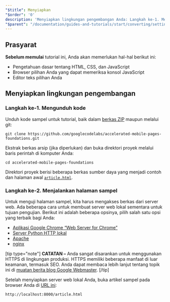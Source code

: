 ```yaml
---
"$title": Menyiapkan
"$order": '0'
description: 'Menyiapkan lingkungan pengembangan Anda: Langkah ke-1. Mengunduh kode. Unduh kode sampel untuk tutorial, baik sebagai berkas ZIP maupun melalui git ....'
"$parent": "/documentation/guides-and-tutorials/start/converting/setting-up.md"
---
```


## Prasyarat

**Sebelum memulai** tutorial ini, Anda akan memerlukan hal-hal berikut ini:

- Pengetahuan dasar tentang HTML, CSS, dan JavaScript
- Browser pilihan Anda yang dapat memeriksa konsol JavaScript
- Editor teks pilihan Anda

## Menyiapkan lingkungan pengembangan

### Langkah ke-1. Mengunduh kode

Unduh kode sampel untuk tutorial, baik dalam [berkas ZIP](https://github.com/googlecodelabs/accelerated-mobile-pages-foundations/archive/master.zip) maupun melalui git:

```shell
git clone https://github.com/googlecodelabs/accelerated-mobile-pages-foundations.git
```

Ekstrak berkas arsip (jika diperlukan) dan buka direktori proyek melalui baris perintah di komputer Anda:

```shell
cd accelerated-mobile-pages-foundations
```

Direktori proyek berisi beberapa berkas sumber daya yang menjadi contoh dan halaman awal [`article.html`](https://github.com/googlecodelabs/accelerated-mobile-pages-foundations/blob/master/article.html).

### Langkah ke-2. Menjalankan halaman sampel

Untuk menguji halaman sampel, kita harus mengakses berkas dari server web. Ada beberapa cara untuk membuat server web lokal sementara untuk tujuan pengujian. Berikut ini adalah beberapa opsinya, pilih salah satu opsi yang terbaik bagi Anda:

- [Aplikasi Google Chrome “Web Server for Chrome”](https://chrome.google.com/webstore/detail/web-server-for-chrome/ofhbbkphhbklhfoeikjpcbhemlocgigb)
- [Server Python HTTP lokal](https://developer.mozilla.org/en-US/docs/Learn/Common_questions/set_up_a_local_testing_server#Running_a_simple_local_HTTP_server)
- [Apache](https://httpd.apache.org/docs/2.4/getting-started.html)
- [nginx](http://nginx.org/)

[tip type="note"] **CATATAN –** Anda sangat disarankan untuk menggunakan HTTPS di lingkungan produksi. HTTPS memiliki beberapa manfaat di luar keamanan, termasuk SEO. Anda dapat membaca lebih lanjut tentang topik ini di [muatan berita blog Google Webmaster](https://webmasters.googleblog.com/2014/08/https-as-ranking-signal.html). [/tip]

Setelah menyiapkan server web lokal Anda, buka artikel sampel pada browser Anda di [URL ini](http://localhost:8000/article.html):

```text
http://localhost:8000/article.html
```
